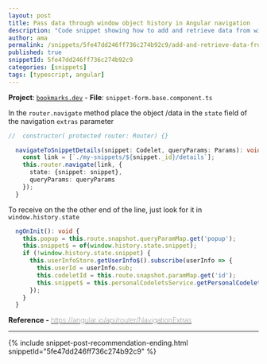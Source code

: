 ```yaml
---
layout: post
title: Pass data through window object history in Angular navigation
description: "Code snippet showing how to add and retrieve data from window object history in Angular"
author: ama
permalink: /snippets/5fe47dd246ff736c274b92c9/add-and-retrieve-data-from-window-object-history-in-angular
published: true
snippetId: 5fe47dd246ff736c274b92c9
categories: [snippets]
tags: [typescript, angular]
---
```


**Project**: [`bookmarks.dev`](https://github.com/codeverland/codever) - **File**:  `snippet-form.base.component.ts`

In the `router.navigate` method place the object /data in the `state` field of the navigation `extras` parameter

```typescript
//  constructor( protected router: Router) {}

  navigateToSnippetDetails(snippet: Codelet, queryParams: Params): void {
    const link = [`./my-snippets/${snippet._id}/details`];
    this.router.navigate(link, {
      state: {snippet: snippet},
      queryParams: queryParams
    });
  }
```

To receive on the the other end of the line, just look for it in `window.history.state`

```typescript
  ngOnInit(): void {
    this.popup = this.route.snapshot.queryParamMap.get('popup');
    this.snippet$ = of(window.history.state.snippet);
    if (!window.history.state.snippet) {
      this.userInfoStore.getUserInfo$().subscribe(userInfo => {
        this.userId = userInfo.sub;
        this.codeletId = this.route.snapshot.paramMap.get('id');
        this.snippet$ = this.personalCodeletsService.getPersonalCodeletById(this.userId, this.codeletId);
      });
    }
  }
```

<span style="font-size: 0.9rem">
  <strong>Reference - </strong>
  <a href="https://angular.io/api/router/NavigationExtras" target="_blank" style="font-weight: lighter">
     https://angular.io/api/router/NavigationExtras
  </a>
</span>

<hr/>


 {% include snippet-post-recommendation-ending.html snippetId="5fe47dd246ff736c274b92c9" %}
